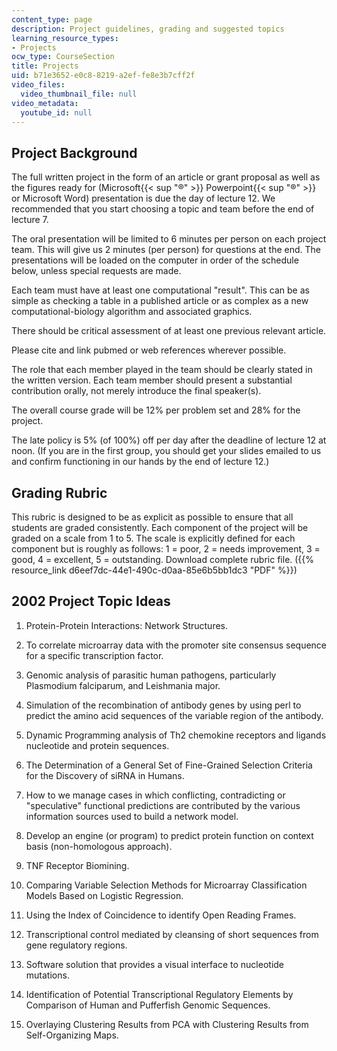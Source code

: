 ```yaml
---
content_type: page
description: Project guidelines, grading and suggested topics
learning_resource_types:
- Projects
ocw_type: CourseSection
title: Projects
uid: b71e3652-e0c8-8219-a2ef-fe8e3b7cff2f
video_files:
  video_thumbnail_file: null
video_metadata:
  youtube_id: null
---
```


Project Background
------------------

The full written project in the form of an article or grant proposal as well as the figures ready for (Microsoft{{< sup "®" >}} Powerpoint{{< sup "®" >}} or Microsoft Word) presentation is due the day of lecture 12. We recommended that you start choosing a topic and team before the end of lecture 7.

The oral presentation will be limited to 6 minutes per person on each project team. This will give us 2 minutes (per person) for questions at the end. The presentations will be loaded on the computer in order of the schedule below, unless special requests are made.

Each team must have at least one computational "result". This can be as simple as checking a table in a published article or as complex as a new computational-biology algorithm and associated graphics.

There should be critical assessment of at least one previous relevant article.

Please cite and link pubmed or web references wherever possible.

The role that each member played in the team should be clearly stated in the written version. Each team member should present a substantial contribution orally, not merely introduce the final speaker(s).

The overall course grade will be 12% per problem set and 28% for the project.

The late policy is 5% (of 100%) off per day after the deadline of lecture 12 at noon. (If you are in the first group, you should get your slides emailed to us and confirm functioning in our hands by the end of lecture 12.)

Grading Rubric
--------------

This rubric is designed to be as explicit as possible to ensure that all students are graded consistently. Each component of the project will be graded on a scale from 1 to 5. The scale is explicitly defined for each component but is roughly as follows: 1 = poor, 2 = needs improvement, 3 = good, 4 = excellent, 5 = outstanding. Download complete rubric file. ({{% resource_link d6eef7dc-44e1-490c-d0aa-85e6b5bb1dc3 "PDF" %}})

2002 Project Topic Ideas
------------------------

1.  Protein-Protein Interactions: Network Structures.
    
2.  To correlate microarray data with the promoter site consensus sequence for a specific transcription factor.
    
3.  Genomic analysis of parasitic human pathogens, particularly Plasmodium falciparum, and Leishmania major.
    
4.  Simulation of the recombination of antibody genes by using perl to predict the amino acid sequences of the variable region of the antibody.
    
5.  Dynamic Programming analysis of Th2 chemokine receptors and ligands nucleotide and protein sequences.
    
6.  The Determination of a General Set of Fine-Grained Selection Criteria for the Discovery of siRNA in Humans.
    
7.  How to we manage cases in which conflicting, contradicting or "speculative" functional predictions are contributed by the various information sources used to build a network model.
    
8.  Develop an engine (or program) to predict protein function on context basis (non-homologous approach).
    
9.  TNF Receptor Biomining.
    
10.  Comparing Variable Selection Methods for Microarray Classification Models Based on Logistic Regression.
    
11.  Using the Index of Coincidence to identify Open Reading Frames.
    
12.  Transcriptional control mediated by cleansing of short sequences from gene regulatory regions.
    
13.  Software solution that provides a visual interface to nucleotide mutations.
    
14.  Identification of Potential Transcriptional Regulatory Elements by Comparison of Human and Pufferfish Genomic Sequences.
    
15.  Overlaying Clustering Results from PCA with Clustering Results from Self-Organizing Maps.